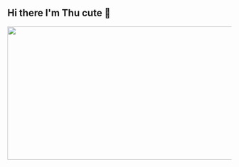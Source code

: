 ## Hi there I'm Thu cute 👋
<a href="https://github.com/devxb/gitanimals">
<img
  src="https://render.gitanimals.org/farms/yugufyuf"
  width="600"
  height="300"
/>
</a>
